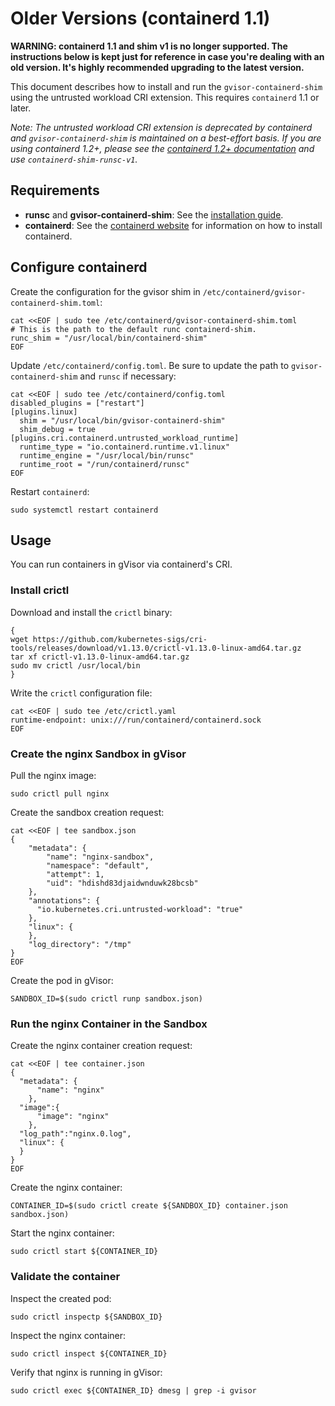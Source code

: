 # Older Versions (containerd 1.1)

**WARNING: containerd 1.1 and shim v1 is no longer supported. The instructions
below is kept just for reference in case you're dealing with an old version.
It's highly recommended upgrading to the latest version.**

This document describes how to install and run the `gvisor-containerd-shim`
using the untrusted workload CRI extension. This requires `containerd` 1.1 or
later.

*Note: The untrusted workload CRI extension is deprecated by containerd and
`gvisor-containerd-shim` is maintained on a best-effort basis. If you are using
containerd 1.2+, please see the
[containerd 1.2+ documentation](./quick_start.md) and use
`containerd-shim-runsc-v1`.*

## Requirements

-   **runsc** and **gvisor-containerd-shim**: See the
    [installation guide](/docs/user_guide/install/).
-   **containerd**: See the [containerd website](https://containerd.io/) for
    information on how to install containerd.

## Configure containerd

Create the configuration for the gvisor shim in
`/etc/containerd/gvisor-containerd-shim.toml`:

```shell
cat <<EOF | sudo tee /etc/containerd/gvisor-containerd-shim.toml
# This is the path to the default runc containerd-shim.
runc_shim = "/usr/local/bin/containerd-shim"
EOF
```

Update `/etc/containerd/config.toml`. Be sure to update the path to
`gvisor-containerd-shim` and `runsc` if necessary:

```shell
cat <<EOF | sudo tee /etc/containerd/config.toml
disabled_plugins = ["restart"]
[plugins.linux]
  shim = "/usr/local/bin/gvisor-containerd-shim"
  shim_debug = true
[plugins.cri.containerd.untrusted_workload_runtime]
  runtime_type = "io.containerd.runtime.v1.linux"
  runtime_engine = "/usr/local/bin/runsc"
  runtime_root = "/run/containerd/runsc"
EOF
```

Restart `containerd`:

```shell
sudo systemctl restart containerd
```

## Usage

You can run containers in gVisor via containerd's CRI.

### Install crictl

Download and install the `crictl` binary:

```shell
{
wget https://github.com/kubernetes-sigs/cri-tools/releases/download/v1.13.0/crictl-v1.13.0-linux-amd64.tar.gz
tar xf crictl-v1.13.0-linux-amd64.tar.gz
sudo mv crictl /usr/local/bin
}
```

Write the `crictl` configuration file:

```shell
cat <<EOF | sudo tee /etc/crictl.yaml
runtime-endpoint: unix:///run/containerd/containerd.sock
EOF
```

### Create the nginx Sandbox in gVisor

Pull the nginx image:

```shell
sudo crictl pull nginx
```

Create the sandbox creation request:

```shell
cat <<EOF | tee sandbox.json
{
    "metadata": {
        "name": "nginx-sandbox",
        "namespace": "default",
        "attempt": 1,
        "uid": "hdishd83djaidwnduwk28bcsb"
    },
    "annotations": {
      "io.kubernetes.cri.untrusted-workload": "true"
    },
    "linux": {
    },
    "log_directory": "/tmp"
}
EOF
```

Create the pod in gVisor:

```shell
SANDBOX_ID=$(sudo crictl runp sandbox.json)
```

### Run the nginx Container in the Sandbox

Create the nginx container creation request:

```shell
cat <<EOF | tee container.json
{
  "metadata": {
      "name": "nginx"
    },
  "image":{
      "image": "nginx"
    },
  "log_path":"nginx.0.log",
  "linux": {
  }
}
EOF
```

Create the nginx container:

```shell
CONTAINER_ID=$(sudo crictl create ${SANDBOX_ID} container.json sandbox.json)
```

Start the nginx container:

```shell
sudo crictl start ${CONTAINER_ID}
```

### Validate the container

Inspect the created pod:

```shell
sudo crictl inspectp ${SANDBOX_ID}
```

Inspect the nginx container:

```shell
sudo crictl inspect ${CONTAINER_ID}
```

Verify that nginx is running in gVisor:

```shell
sudo crictl exec ${CONTAINER_ID} dmesg | grep -i gvisor
```
